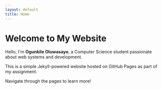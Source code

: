 ```yaml
---
layout: default
title: Home
---
```


# Welcome to My Website

Hello, I'm **Ogunkile Oluwasayo**, a Computer Science student passionate about web systems and development.

This is a simple Jekyll-powered website hosted on GitHub Pages as part of my assignment.

Navigate through the pages to learn more!
